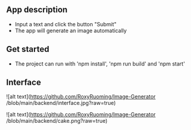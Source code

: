 ## App description
- Input a text and click the button "Submit"
- The app will generate  an image automatically

## Get started
- The project can run with 'npm install', 'npm run build' and 'npm start'

## Interface
![alt text](https://github.com/RoxyRuoming/Image-Generator
/blob/main/backend/interface.jpg?raw=true)

![alt text](https://github.com/RoxyRuoming/Image-Generator
/blob/main/backend/cake.png?raw=true)
